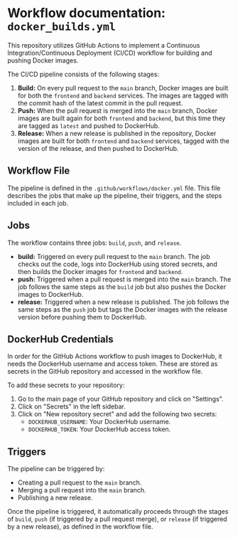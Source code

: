 # Workflow documentation: `docker_builds.yml`

This repository utilizes GitHub Actions to implement a Continuous Integration/Continuous Deployment (CI/CD) workflow for building and pushing Docker images.

The CI/CD pipeline consists of the following stages:

1. **Build:** On every pull request to the `main` branch, Docker images are built for both the `frontend` and `backend` services. The images are tagged with the commit hash of the latest commit in the pull request.
2. **Push:** When the pull request is merged into the `main` branch, Docker images are built again for both `frontend` and `backend`, but this time they are tagged as `latest` and pushed to DockerHub.
3. **Release:** When a new release is published in the repository, Docker images are built for both `frontend` and `backend` services, tagged with the version of the release, and then pushed to DockerHub.

## Workflow File

The pipeline is defined in the `.github/workflows/docker.yml` file. This file describes the jobs that make up the pipeline, their triggers, and the steps included in each job.

## Jobs

The workflow contains three jobs: `build`, `push`, and `release`.

- **build:** Triggered on every pull request to the `main` branch. The job checks out the code, logs into DockerHub using stored secrets, and then builds the Docker images for `frontend` and `backend`.
- **push:** Triggered when a pull request is merged into the `main` branch. The job follows the same steps as the `build` job but also pushes the Docker images to DockerHub.
- **release:** Triggered when a new release is published. The job follows the same steps as the `push` job but tags the Docker images with the release version before pushing them to DockerHub.

## DockerHub Credentials

In order for the GitHub Actions workflow to push images to DockerHub, it needs the DockerHub username and access token. These are stored as secrets in the GitHub repository and accessed in the workflow file.

To add these secrets to your repository:

1. Go to the main page of your GitHub repository and click on "Settings".
2. Click on "Secrets" in the left sidebar.
3. Click on "New repository secret" and add the following two secrets:
   - `DOCKERHUB_USERNAME`: Your DockerHub username.
   - `DOCKERHUB_TOKEN`: Your DockerHub access token.

## Triggers

The pipeline can be triggered by:

- Creating a pull request to the `main` branch.
- Merging a pull request into the `main` branch.
- Publishing a new release.

Once the pipeline is triggered, it automatically proceeds through the stages of `build`, `push` (if triggered by a pull request merge), or `release` (if triggered by a new release), as defined in the workflow file.
